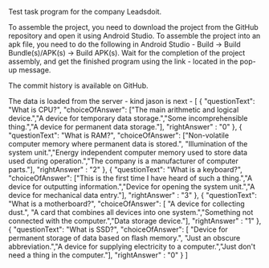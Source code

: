 Test task program for the company Leadsdoit.

To assemble the project, you need to download the project from the GitHub repository and open it using Android Studio. 
To assemble the project into an apk file, you need to do the following in Android Studio - Build -> Build Bundle(s)/APK(s) -> Build APK(s).  Wait for the completion of the project assembly, and get the finished program using the link - located in the pop-up message. 

The commit history is available on GitHub.

The data is loaded from the server - kind jason is next - [
  {
    "questionText": "What is CPU?",
     "choiceOfAnswer": ["The main arithmetic and logical device.","A device for temporary data storage.","Some incomprehensible thing.","A device for permanent data storage."],
    "rightAnswer" : "0"
  },
  {
   "questionText": "What is RAM?",
     "choiceOfAnswer": ["Non-volatile computer memory where permanent data is stored.", "Illumination of the system unit.","Energy independent computer memory used to store data used during operation.","The company is a manufacturer of computer parts."],
     "rightAnswer" : "2"
  },
  {
    "questionText": "What is a keyboard?",
     "choiceOfAnswer": ["This is the first time I have heard of such a thing.","A device for outputting information.","Device for opening the system unit.","A device for mechanical data entry."],
    "rightAnswer" : "3"
  },
  {
    "questionText": "What is a motherboard?",
     "choiceOfAnswer": [ "A device for collecting dust.", "A card that combines all devices into one system.","Something not connected with the computer.","Data storage device."],
	"rightAnswer" : "1"
  },
 {
    "questionText": "What is SSD?",
     "choiceOfAnswer": [ "Device for permanent storage of data based on flash memory.", "Just an obscure abbreviation.","A device for supplying electricity to a computer.","Just don't need a thing in the computer."],
	"rightAnswer" : "0"
  }
]
